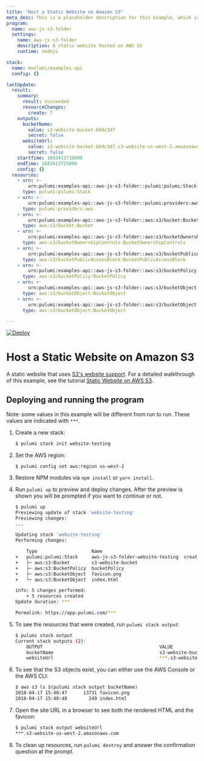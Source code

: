 ```yaml
---
title: "Host a Static Website on Amazon S3"
meta_desc: This is a placeholder description for this example, which is an interesting example of how to do something with Pulumi.
program:
  name: aws-js-s3-folder
  settings:
    name: aws-js-s3-folder
    description: A static website hosted on AWS S3
    runtime: nodejs

stack:
  name: moolumi/examples-api
  config: {}

lastUpdate:
  result:
    summary:
      result: succeeded
      resourceChanges:
        create: 7
    outputs:
      bucketName:
        value: s3-website-bucket-bb9c3d7
        secret: false
      websiteUrl:
        value: s3-website-bucket-bb9c3d7.s3-website-us-west-2.amazonaws.com
        secret: false
    startTime: 1683413716000
    endTime: 1683413725000
    config: {}
  resources:
    - urn: >-
        urn:pulumi:examples-api::aws-js-s3-folder::pulumi:pulumi:Stack::aws-js-s3-folder-examples-api
      type: pulumi:pulumi:Stack
    - urn: >-
        urn:pulumi:examples-api::aws-js-s3-folder::pulumi:providers:aws::default_5_40_0
      type: pulumi:providers:aws
    - urn: >-
        urn:pulumi:examples-api::aws-js-s3-folder::aws:s3/bucket:Bucket::s3-website-bucket
      type: aws:s3/bucket:Bucket
    - urn: >-
        urn:pulumi:examples-api::aws-js-s3-folder::aws:s3/bucketOwnershipControls:BucketOwnershipControls::ownership-controls
      type: aws:s3/bucketOwnershipControls:BucketOwnershipControls
    - urn: >-
        urn:pulumi:examples-api::aws-js-s3-folder::aws:s3/bucketPublicAccessBlock:BucketPublicAccessBlock::public-access-block
      type: aws:s3/bucketPublicAccessBlock:BucketPublicAccessBlock
    - urn: >-
        urn:pulumi:examples-api::aws-js-s3-folder::aws:s3/bucketPolicy:BucketPolicy::bucketPolicy
      type: aws:s3/bucketPolicy:BucketPolicy
    - urn: >-
        urn:pulumi:examples-api::aws-js-s3-folder::aws:s3/bucketObject:BucketObject::index.html
      type: aws:s3/bucketObject:BucketObject
    - urn: >-
        urn:pulumi:examples-api::aws-js-s3-folder::aws:s3/bucketObject:BucketObject::favicon.png
      type: aws:s3/bucketObject:BucketObject

---
```


[![Deploy](https://get.pulumi.com/new/button.svg)](https://app.pulumi.com/new?template=https://github.com/pulumi/examples/blob/master/aws-js-s3-folder/README.md)

# Host a Static Website on Amazon S3

A static website that uses [S3's website support](https://docs.aws.amazon.com/AmazonS3/latest/dev/WebsiteHosting.html).
For a detailed walkthrough of this example, see the tutorial [Static Website on AWS S3](https://www.pulumi.com/docs/tutorials/aws/s3-website/).

## Deploying and running the program

Note: some values in this example will be different from run to run.  These values are indicated
with `***`.

1.  Create a new stack:

    ```bash
    $ pulumi stack init website-testing
    ```

1.  Set the AWS region:

    ```
    $ pulumi config set aws:region us-west-2
    ```

1.  Restore NPM modules via `npm install` or `yarn install`.

1.  Run `pulumi up` to preview and deploy changes.  After the preview is shown you will be
    prompted if you want to continue or not.

    ```bash
    $ pulumi up
    Previewing update of stack 'website-testing'
    Previewing changes:
    ...

    Updating stack 'website-testing'
    Performing changes:

        Type                    Name                                   Status      Info
    +   pulumi:pulumi:Stack     aws-js-s3-folder-website-testing  created
    +   ├─ aws:s3:Bucket        s3-website-bucket                      created
    +   ├─ aws:s3:BucketPolicy  bucketPolicy                           created
    +   ├─ aws:s3:BucketObject  favicon.png                            created
    +   └─ aws:s3:BucketObject  index.html                             created

    info: 5 changes performed:
        + 5 resources created
    Update duration: ***

    Permalink: https://app.pulumi.com/***
    ```

1.  To see the resources that were created, run `pulumi stack output`:

    ```bash
    $ pulumi stack output
    Current stack outputs (2):
        OUTPUT                                           VALUE
        bucketName                                       s3-website-bucket-***
        websiteUrl                                       ***.s3-website-us-west-2.amazonaws.com
    ```

1.  To see that the S3 objects exist, you can either use the AWS Console or the AWS CLI:

    ```bash
    $ aws s3 ls $(pulumi stack output bucketName)
    2018-04-17 15:40:47      13731 favicon.png
    2018-04-17 15:40:48        249 index.html
    ```

1.  Open the site URL in a browser to see both the rendered HTML and the favicon:

    ```bash
    $ pulumi stack output websiteUrl
    ***.s3-website-us-west-2.amazonaws.com
    ```

1.  To clean up resources, run `pulumi destroy` and answer the confirmation question at the prompt.

